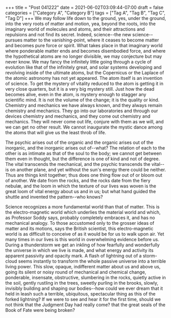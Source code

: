 +++
title = "Post 041222"
date = 2021-06-02T03:09:44-07:00
draft = false
categories = ["Category A", "Category B"]
tags = ["Tag A", "Tag B", "Tag C", "Tag D"]
+++
We may follow life down to the ground, yes, under the ground, into the very roots of matter and motion, yea, beyond the roots, into the imaginary world of molecules and atoms, and their attractions and repulsions and not find its secret. Indeed, science--the new science--pursues matter to the vanishing-point, where it ceases to become matter and becomes pure force or spirit. What takes place in that imaginary world where ponderable matter ends and becomes disembodied force, and where the hypothetical atoms are no longer divisible, we may conjecture but may never know. We may fancy the infinitely little going through a cycle of evolution like that of the infinitely great, and solar systems developing and revolving inside of the ultimate atoms, but the Copernicus or the Laplace of the atomic astronomy has not yet appeared. The atom itself is an invention of science. To get the mystery of vitality reduced to the atom is getting it in very close quarters, but it is a very big mystery still. Just how the dead becomes alive, even in the atom, is mystery enough to stagger any scientific mind. It is not the volume of the change; it is the quality or kind. Chemistry and mechanics we have always known, and they always remain chemistry and mechanics. They go into our laboratories and through our devices chemistry and mechanics, and they come out chemistry and mechanics. They will never come out life, conjure with them as we will, and we can get no other result. We cannot inaugurate the mystic dance among the atoms that will give us the least throb of life.

The psychic arises out of the organic and the organic arises out of the inorganic, and the inorganic arises out of--what? The relation of each to the other is as intimate as that of the soul to the body; we cannot get between them even in thought, but the difference is one of kind and not of degree. The vital transcends the mechanical, and the psychic transcends the vital--is on another plane, and yet without the sun's energy there could be neither. Thus are things knit together; thus does one thing flow out of or bloom out of another. We date from the rocks, and the rocks date from the fiery nebulæ, and the loom in which the texture of our lives was woven is the great loom of vital energy about us and in us; but what hand guided the shuttle and invented the pattern--who knows?

Science recognizes a more fundamental world than that of matter. This is the electro-magnetic world which underlies the material world and which, as Professor Soddy says, probably completely embraces it, and has no mechanical analogy. To those accustomed only to the grosser ideas of matter and its motions, says the British scientist, this electro-magnetic world is as difficult to conceive of as it would be for us to walk upon air. Yet many times in our lives is this world in overwhelming evidence before us. During a thunderstorm we get an inkling of how fearfully and wonderfully the universe in which we live is made, and what energy and activity its apparent passivity and opacity mark. A flash of lightning out of a storm-cloud seems instantly to transform the whole passive universe into a terrible living power. This slow, opaque, indifferent matter about us and above us, going its silent or noisy round of mechanical and chemical change, ponderable, insensate, obstructive, slumbering in the rocks, quietly active in the soil, gently rustling in the trees, sweetly purling in the brooks, slowly, invisibly building and shaping our bodies--how could we ever dream that it held in leash such a terrible, ubiquitous, spectacular thing as this of the forked lightning? If we were to see and hear it for the first time, should we not think that the Judgment Day had really come? that the great seals of the Book of Fate were being broken?
